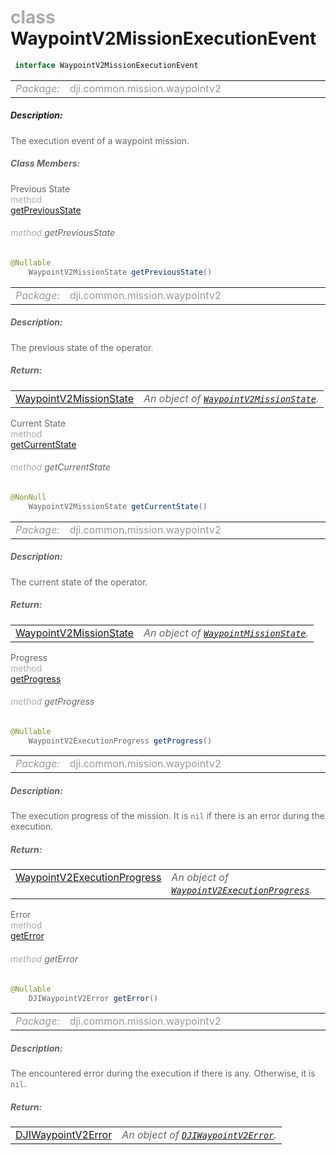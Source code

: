 <div class="article"><h1 ><font color="#AAA">class </font>WaypointV2MissionExecutionEvent</h1></div>

~~~java
 interface WaypointV2MissionExecutionEvent 
~~~

<html><table class="table-supportedby"><tr valign="top"><td width=15%><font color="#999"><i>Package:</i></td><td width=85%><font color="#999">dji.common.mission.waypointv2</td></tr></table></html>



##### Description:



<font color="#666">The execution event of a waypoint mission.



##### Class Members:

<div class="api-row" id="djiwaypointv2missionexecutionevent_previousstate"><div class="api-col left">Previous State</div><div class="api-col middle" style="color:#AAA">method</div><div class="api-col right"><a class="trigger" href="#djiwaypointv2missionexecutionevent_previousstate_inline">getPreviousState</a></div></div><div class="inline-doc" id="djiwaypointv2missionexecutionevent_previousstate_inline"

><div class="article"><h6 ><font color="#AAA">method </font>getPreviousState</h6></div>

~~~java
@Nullable
    WaypointV2MissionState getPreviousState()
~~~

<html><table class="table-supportedby"><tr valign="top"><td width=15%><font color="#999"><i>Package:</i></td><td width=85%><font color="#999">dji.common.mission.waypointv2</td></tr></table></html>



##### Description:



<font color="#666">The previous state of the operator.



##### Return:

<html><table class="table-inline-parameters"><tr valign="top"><td><font color="#70BF41"><a href="/Components/Missions/DJIWaypointV2MissionOperator.html#djiwaypointv2missionoperator_djiwaypointv2missionstate">WaypointV2MissionState</a></td><td><font color="#666"><i>An object of <code><a href="/Components/Missions/DJIWaypointV2MissionOperator.html#djiwaypointv2missionoperator_djiwaypointv2missionstate">WaypointV2MissionState</a></code>.</i></td></tr></table></html></div>

<div class="api-row" id="djiwaypointv2missionexecutionevent_currentstate"><div class="api-col left">Current State</div><div class="api-col middle" style="color:#AAA">method</div><div class="api-col right"><a class="trigger" href="#djiwaypointv2missionexecutionevent_currentstate_inline">getCurrentState</a></div></div><div class="inline-doc" id="djiwaypointv2missionexecutionevent_currentstate_inline"

><div class="article"><h6 ><font color="#AAA">method </font>getCurrentState</h6></div>

~~~java
@NonNull
    WaypointV2MissionState getCurrentState()
~~~

<html><table class="table-supportedby"><tr valign="top"><td width=15%><font color="#999"><i>Package:</i></td><td width=85%><font color="#999">dji.common.mission.waypointv2</td></tr></table></html>



##### Description:



<font color="#666">The current state of the operator.



##### Return:

<html><table class="table-inline-parameters"><tr valign="top"><td><font color="#70BF41"><a href="/Components/Missions/DJIWaypointV2MissionOperator.html#djiwaypointv2missionoperator_djiwaypointv2missionstate">WaypointV2MissionState</a></td><td><font color="#666"><i>An object of <code><a href="/Components/Missions/DJIWaypointMissionState.html#djiwaypointmissionstate">WaypointMissionState</a></code>.</i></td></tr></table></html></div>

<div class="api-row" id="djiwaypointv2missionexecutionevent_progress"><div class="api-col left">Progress</div><div class="api-col middle" style="color:#AAA">method</div><div class="api-col right"><a class="trigger" href="#djiwaypointv2missionexecutionevent_progress_inline">getProgress</a></div></div><div class="inline-doc" id="djiwaypointv2missionexecutionevent_progress_inline"

><div class="article"><h6 ><font color="#AAA">method </font>getProgress</h6></div>

~~~java
@Nullable
    WaypointV2ExecutionProgress getProgress()
~~~

<html><table class="table-supportedby"><tr valign="top"><td width=15%><font color="#999"><i>Package:</i></td><td width=85%><font color="#999">dji.common.mission.waypointv2</td></tr></table></html>



##### Description:



<font color="#666">The execution progress of the mission. It is <code>nil</code> if there is an error during the execution.



##### Return:

<html><table class="table-inline-parameters"><tr valign="top"><td><font color="#70BF41"><a href="/Components/Missions/DJIWaypointV2MissionOperator_DJIWaypointV2ExecutionProgress.html#djiwaypointv2missionoperator_djiwaypointv2executionprogress">WaypointV2ExecutionProgress</a></td><td><font color="#666"><i>An object of <code><a href="/Components/Missions/DJIWaypointV2MissionOperator_DJIWaypointV2ExecutionProgress.html#djiwaypointv2missionoperator_djiwaypointv2executionprogress">WaypointV2ExecutionProgress</a></code>.</i></td></tr></table></html></div>

<div class="api-row" id="djiwaypointv2missionexecutionevent_error"><div class="api-col left">Error</div><div class="api-col middle" style="color:#AAA">method</div><div class="api-col right"><a class="trigger" href="#djiwaypointv2missionexecutionevent_error_inline">getError</a></div></div><div class="inline-doc" id="djiwaypointv2missionexecutionevent_error_inline"

><div class="article"><h6 ><font color="#AAA">method </font>getError</h6></div>

~~~java
@Nullable
    DJIWaypointV2Error getError()
~~~

<html><table class="table-supportedby"><tr valign="top"><td width=15%><font color="#999"><i>Package:</i></td><td width=85%><font color="#999">dji.common.mission.waypointv2</td></tr></table></html>



##### Description:



<font color="#666">The encountered error during the execution if there is any. Otherwise, it is <code>nil</code>.



##### Return:

<html><table class="table-inline-parameters"><tr valign="top"><td><font color="#70BF41"><a href="/Components/SDKError/DJIError_DJIWaypointV2Error.html#djierror_djiwaypointv2error">DJIWaypointV2Error</a></td><td><font color="#666"><i>An object of <code><a href="/Components/SDKError/DJIError_DJIWaypointV2Error.html#djierror_djiwaypointv2error">DJIWaypointV2Error</a></code>.</i></td></tr></table></html></div>


